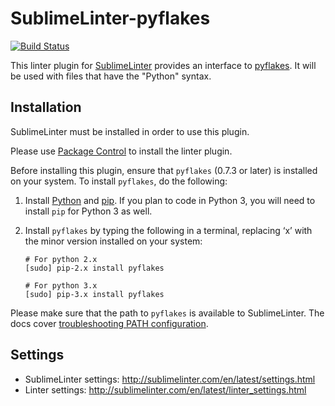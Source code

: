 SublimeLinter-pyflakes
=========================

[![Build Status](https://travis-ci.org/SublimeLinter/SublimeLinter-pyflakes.svg?branch=master)](https://travis-ci.org/SublimeLinter/SublimeLinter-pyflakes)

This linter plugin for [SublimeLinter](https://github.com/SublimeLinter/SublimeLinter) provides an interface to [pyflakes](https://github.com/pyflakes/pyflakes).
It will be used with files that have the "Python" syntax.


## Installation

SublimeLinter must be installed in order to use this plugin. 

Please use [Package Control](https://packagecontrol.io) to install the linter plugin.

Before installing this plugin, ensure that `pyflakes` (0.7.3 or later) is installed on your system.
To install `pyflakes`, do the following:

1. Install [Python](http://python.org) and [pip](http://www.pip-installer.org/en/latest/installing.html). If you plan to code in Python 3, you will need to install `pip` for Python 3 as well.

1. Install `pyflakes` by typing the following in a terminal, replacing ‘x’ with the minor version installed on your system:
   ```
   # For python 2.x
   [sudo] pip-2.x install pyflakes

   # For python 3.x
   [sudo] pip-3.x install pyflakes
   ```

Please make sure that the path to `pyflakes` is available to SublimeLinter.
The docs cover [troubleshooting PATH configuration](http://sublimelinter.com/en/latest/troubleshooting.html#finding-a-linter-executable).


## Settings

- SublimeLinter settings: http://sublimelinter.com/en/latest/settings.html
- Linter settings: http://sublimelinter.com/en/latest/linter_settings.html


